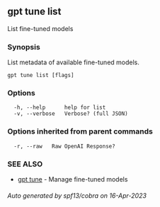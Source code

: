 ## gpt tune list

List fine-tuned models

### Synopsis

List metadata of available fine-tuned models.

```
gpt tune list [flags]
```

### Options

```
  -h, --help      help for list
  -v, --verbose   Verbose? (full JSON)
```

### Options inherited from parent commands

```
  -r, --raw   Raw OpenAI Response?
```

### SEE ALSO

* [gpt tune](gpt_tune.md)	 - Manage fine-tuned models

###### Auto generated by spf13/cobra on 16-Apr-2023
